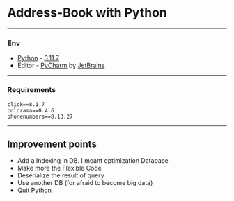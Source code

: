 # Address-Book with Python

---

### Env

- [Python](https://www.python.org) - [3.11.7](https://www.python.org/downloads/release/python-3117/)  
- Editor - [PyCharm](https://www.jetbrains.com/ja-jp/pycharm/) by [JetBrains](https://www.jetbrains.com/ja-jp/)

---

### Requirements
```commandline
click==8.1.7
colorama==0.4.6
phonenumbers==8.13.27
```

---

## Improvement points

- Add a Indexing in DB. I meant optimization Database
- Make more the Flexible Code
- Deserialize the result of query
- Use another DB (for afraid to become big data)
- Quit Python